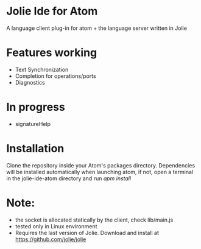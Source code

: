 # Jolie Ide for Atom

A language client plug-in for atom + the language server written in Jolie

# Features working

* Text Synchronization
* Completion for operations/ports
* Diagnostics

# In progress

* signatureHelp

# Installation

Clone the repository inside your Atom's packages directory.
Dependencies will be installed automatically when launching atom, if not, open
a terminal in the jolie-ide-atom directory and run *apm install*

# Note:

* the socket is allocated statically by the client, check lib/main.js
* tested only in Linux environment
* Requires the last version of Jolie. Download and install at https://github.com/jolie/jolie
